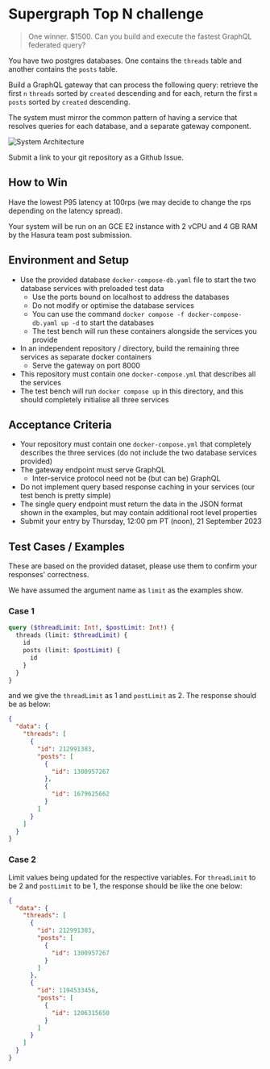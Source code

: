 # Supergraph Top N challenge

> One winner. $1500. Can you build and execute the fastest GraphQL federated query?

You have two postgres databases. One contains the `threads` table and another contains the `posts` table.

Build a GraphQL gateway that can process the following query: retrieve the first `n` `threads` sorted by `created` descending and for each, return the first `m` `posts` sorted by `created` descending.

The system must mirror the common pattern of having a service that resolves queries for each database, and a separate gateway component.

![System Architecture](https://github.com/hasura/graphqlconf-top-n-challenge/blob/efd453fd0a4bb2334cc5e7bc02d2a0ea90301795/architecture.png)

Submit a link to your git repository as a Github Issue.

## How to Win

Have the lowest P95 latency at 100rps (we may decide to change the rps depending on the latency spread).

Your system will be run on an GCE E2 instance with 2 vCPU and 4 GB RAM by the Hasura team post submission.

## Environment and Setup

- Use the provided database `docker-compose-db.yaml` file to start the two database services with preloaded test data
  - Use the ports bound on localhost to address the databases
  - Do not modify or optimise the database services
  - You can use the command `docker compose -f docker-compose-db.yaml up -d` to start the databases
  - The test bench will run these containers alongside the services you provide
- In an independent repository / directory, build the remaining three services as separate docker containers
  - Serve the gateway on port 8000
- This repository must contain one `docker-compose.yml` that describes all the services
- The test bench will run `docker compose up` in this directory, and this should completely initialise all three services

## Acceptance Criteria

- Your repository must contain one `docker-compose.yml` that completely describes the three services (do not include the two database services provided)
- The gateway endpoint must serve GraphQL
  - Inter-service protocol need not be (but can be) GraphQL
- Do not implement query based response caching in your services (our test bench is pretty simple)
- The single query endpoint must return the data in the JSON format shown in the examples, but may contain additional root level properties
- Submit your entry by Thursday, 12:00 pm PT (noon), 21 September 2023

## Test Cases / Examples

These are based on the provided dataset, please use them to confirm your responses' correctness.

We have assumed the argument name as `limit` as the examples show.

### Case 1

```graphql
query ($threadLimit: Int!, $postLimit: Int!) {
  threads (limit: $threadLimit) {
    id
    posts (limit: $postLimit) {
      id
    }
  }
}
```

and we give the `threadLimit` as 1 and `postLimit` as 2. The response should be as below:

```json
{
  "data": {
    "threads": [
      {
        "id": 212991383,
        "posts": [
          {
            "id": 1300957267
          },
          {
            "id": 1679625662
          }
        ]
      }
    ]
  }
}
```

### Case 2

Limit values being updated for the respective variables. For `threadLimit` to be 2 and `postLimit` to be 1, the response should be like the one below:

```json
{
  "data": {
    "threads": [
      {
        "id": 212991383,
        "posts": [
          {
            "id": 1300957267
          }
        ]
      },
      {
        "id": 1194533456,
        "posts": [
          {
            "id": 1206315650
          }
        ]
      }
    ]
  }
}
```
